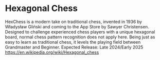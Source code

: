 # Hexagonal Chess

HexChess is a modern take on traditional chess, invented in 1936 by Władysław Gliński and coming to the App Store by Sawyer Christensen. Designed to challenge experienced chess players with a unique hexagonal board, normal chess pattern recognition does not apply here. Being just as easy to learn as traditional chess, it levels the playing field between Grandmaster and Beginner.
Expected Release: Late 2024/Early 2025
https://en.wikipedia.org/wiki/Hexagonal_chess
